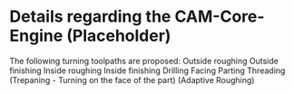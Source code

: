 # Details regarding the CAM-Core-Engine (Placeholder)

The following turning toolpaths are proposed:
Outside roughing
Outside finishing
Inside roughing
Inside finishing
Drilling
Facing
Parting
Threading
(Trepaning - Turning on the face of the part)
(Adaptive Roughing)
